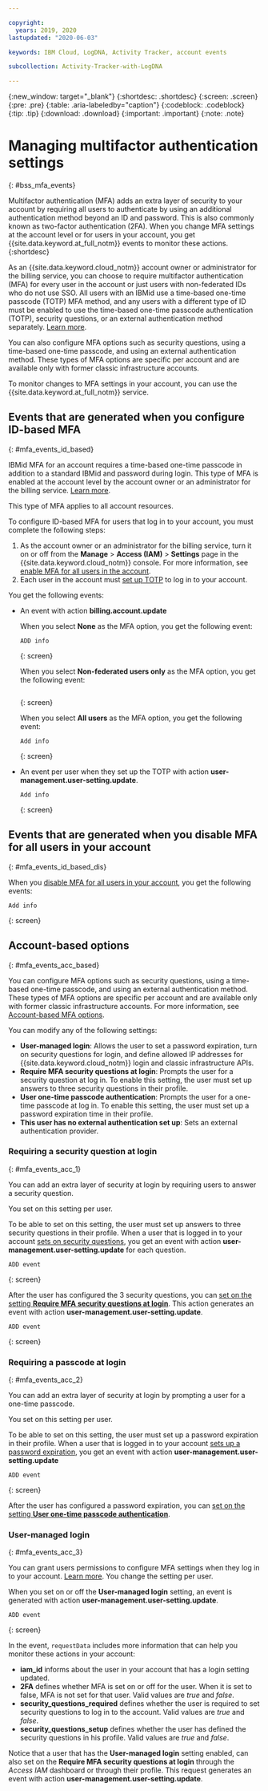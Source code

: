 ```yaml
---

copyright:
  years: 2019, 2020
lastupdated: "2020-06-03"

keywords: IBM Cloud, LogDNA, Activity Tracker, account events

subcollection: Activity-Tracker-with-LogDNA

---
```


{:new_window: target="_blank"}
{:shortdesc: .shortdesc}
{:screen: .screen}
{:pre: .pre}
{:table: .aria-labeledby="caption"}
{:codeblock: .codeblock}
{:tip: .tip}
{:download: .download}
{:important: .important}
{:note: .note}

# Managing multifactor authentication settings
{: #bss_mfa_events}

Multifactor authentication (MFA) adds an extra layer of security to your account by requiring all users to authenticate by using an additional authentication method beyond an ID and password. This is also commonly known as two-factor authentication (2FA). When you change MFA settings at the account level or for users in your account, you get {{site.data.keyword.at_full_notm}} events to monitor these actions.
{:shortdesc}

As an {{site.data.keyword.cloud_notm}} account owner or administrator for the billing service, you can choose to require multifactor authentication (MFA) for every user in the account or just users with non-federated IDs who do not use SSO. All users with an IBMid use a time-based one-time passcode (TOTP) MFA method, and any users with a different type of ID must be enabled to use the time-based one-time passcode authentication (TOTP), security questions, or an external authentication method separately. [Learn more](/docs/iam?topic=iam-enablemfa).

You can also configure MFA options such as security questions, using a time-based one-time passcode, and using an external authentication method. These types of MFA options are specific per account and are available only with former classic infrastructure accounts.

To monitor changes to MFA settings in your account, you can use the {{site.data.keyword.at_full_notm}} service. 


## Events that are generated when you configure ID-based MFA
{: #mfa_events_id_based}

IBMid MFA for an account requires a time-based one-time passcode in addition to a standard IBMid and password during login. This type of MFA is enabled at the account level by the account owner or an administrator for the billing service. [Learn more](/docs/iam?topic=iam-types#id-based).

This type of MFA applies to all account resources. 

To configure ID-based MFA for users that log in to your account, you must complete the following steps:
1. As the account owner or an administrator for the billing service, turn it on or off from the **Manage** &gt; **Access (IAM)** &gt; **Settings** page in the {{site.data.keyword.cloud_notm}} console. For more information, see [enable MFA for all users in the account](/docs/iam?topic=iam-enablemfa#enabling).
2. Each user in the account must [set up TOTP](/docs/iam?topic=iam-enablemfa#enabling) to log in to your account.

You get the following events:
* An event with action **billing.account.update**

   When you select **None** as the MFA option, you get the following event:

    ```
    ADD info
    ```
    {: screen}

    When you select **Non-federated users only** as the MFA option, you get the following event:

    ```

    ```
    {: screen}

    When you select **All users** as the MFA option, you get the following event:

    ```
    Add info
    ```
    {: screen}

* An event per user when they set up the TOTP with action **user-management.user-setting.update**.

    ```
    Add info
    ```
    {: screen}



## Events that are generated when you disable MFA for all users in your account
{: #mfa_events_id_based_dis}

When you [disable MFA for all users in your account](/docs/iam?topic=iam-enablemfa#disablemfa), you get the following events:

```
Add info
```
{: screen}




## Account-based options
{: #mfa_events_acc_based}

You can configure MFA options such as security questions, using a time-based one-time passcode, and using an external authentication method. These types of MFA options are specific per account and are available only with former classic infrastructure accounts. For more information, see [Account-based MFA options](/docs/iam?topic=iam-types#account-based).

You can modify any of the following settings:

* **User-managed login**: Allows the user to set a password expiration, turn on security questions for login, and define allowed IP addresses for {{site.data.keyword.cloud_notm}} login and classic infrastructure APIs.
* **Require MFA security questions at login**: Prompts the user for a security question at log in. To enable this setting, the user must set up answers to three security questions in their profile. 
* **User one-time passcode authentication**: Prompts the user for a one-time passcode at log in. To enable this setting, the user must set up a password expiration time in their profile.
* **This user has no external authentication set up**: Sets an external authentication provider.


### Requiring a security question at login
{: #mfa_events_acc_1}

You can add an extra layer of security at login by requiring users to answer a security question. 

You set on this setting per user.

To be able to set on this setting, the user must set up answers to three security questions in their profile. When a user that is logged in to your account [sets on security questions](/docs/account?topic=account-login-settings#security-questions), you get an event with action **user-management.user-setting.update** for each question. 

```
ADD event
```
{: screen}


After the user has configured the 3 security questions, you can [set on the setting **Require MFA security questions at login**](/docs/iam?topic=iam-questions). This action generates an event with action **user-management.user-setting.update**. 

```
ADD event
```
{: screen}


### Requiring a passcode at login
{: #mfa_events_acc_2}

You can add an extra layer of security at login by prompting a user for a one-time passcode. 

You set on this setting per user.

To be able to set on this setting, the user must set up a password expiration in their profile. When a user that is logged in to your account [sets up a password expiration](/docs/account?topic=account-login-settings#password-expiration), you get an event with action **user-management.user-setting.update**


```
ADD event
```
{: screen}


After the user has configured a password expiration, you can [set on the setting **User one-time passcode authentication**](/docs/iam?topic=iam-totp).



### User-managed login
{: #mfa_events_acc_3}

You can grant users permissions to configure MFA settings when they log in to your account. [Learn more](/docs/iam?topic=iam-loginsettings). You change the setting per user.

When you set on or off the **User-managed login** setting, an event is generated with action **user-management.user-setting.update**.

```
ADD event
```
{: screen}


In the event, `requestData` includes more information that can help you monitor these actions in your account:
* **iam_id** informs about the user in your account that has a login setting updated.
* **2FA** defines whether MFA is set on or off for the user. When it is set to false, MFA is not set for that user. Valid values are *true* and *false*.
* **security_questions_required** defines whether the user is required to set security questions to log in to the account. Valid values are *true* and *false*.
* **security_questions_setup** defines whether the user has defined the security questions in his profile. Valid values are *true* and *false*.


Notice that a user that has the **User-managed login** setting enabled, can also set on the **Require MFA security questions at login** through the *Access IAM* dashboard or through their profile. This request generates an event with action **user-management.user-setting.update**. 




